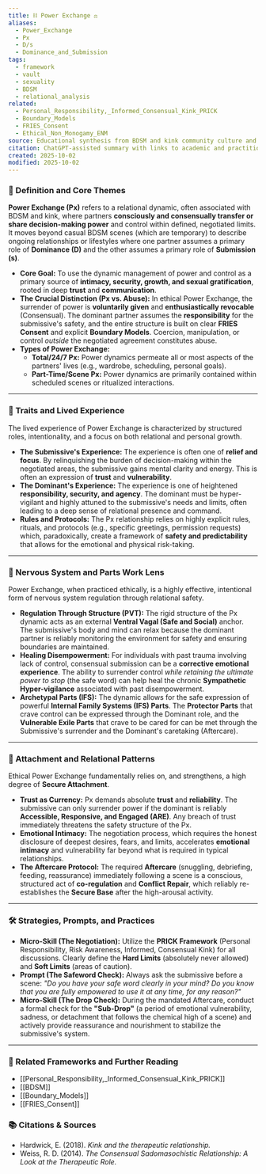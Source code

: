 ```yaml
---
title: ⛓️ Power Exchange ⚖️
aliases:
  - Power_Exchange
  - Px
  - D/s
  - Dominance_and_Submission
tags:
  - framework
  - vault
  - sexuality
  - BDSM
  - relational_analysis
related:
  - Personal_Responsibility,_Informed_Consensual_Kink_PRICK
  - Boundary_Models
  - FRIES_Consent
  - Ethical_Non_Monogamy_ENM
source: Educational synthesis from BDSM and kink community culture and relational theory
citation: ChatGPT-assisted summary with links to academic and practitioner materials
created: 2025-10-02
modified: 2025-10-02
---
```

### 🧩 Definition and Core Themes

**Power Exchange (Px)** refers to a relational dynamic, often associated with BDSM and kink, where partners **consciously and consensually transfer or share decision-making power** and control within defined, negotiated limits. It moves beyond casual BDSM scenes (which are temporary) to describe ongoing relationships or lifestyles where one partner assumes a primary role of **Dominance (D)** and the other assumes a primary role of **Submission (s)**.

-   **Core Goal:** To use the dynamic management of power and control as a primary source of **intimacy, security, growth, and sexual gratification**, rooted in deep **trust** and **communication**.
-   **The Crucial Distinction (Px vs. Abuse):** In ethical Power Exchange, the surrender of power is **voluntarily given** and **enthusiastically revocable** (Consensual). The dominant partner assumes the **responsibility** for the submissive's safety, and the entire structure is built on clear **FRIES Consent** and explicit **Boundary Models**. Coercion, manipulation, or control *outside* the negotiated agreement constitutes abuse.
-   **Types of Power Exchange:**
    * **Total/24/7 Px:** Power dynamics permeate all or most aspects of the partners' lives (e.g., wardrobe, scheduling, personal goals).
    * **Part-Time/Scene Px:** Power dynamics are primarily contained within scheduled scenes or ritualized interactions.

---

### 🌿 Traits and Lived Experience

The lived experience of Power Exchange is characterized by structured roles, intentionality, and a focus on both relational and personal growth.

-   **The Submissive's Experience:** The experience is often one of **relief and focus**. By relinquishing the burden of decision-making within the negotiated areas, the submissive gains mental clarity and energy. This is often an expression of **trust** and **vulnerability**.
-   **The Dominant's Experience:** The experience is one of heightened **responsibility, security, and agency**. The dominant must be hyper-vigilant and highly attuned to the submissive's needs and limits, often leading to a deep sense of relational presence and command.
-   **Rules and Protocols:** The Px relationship relies on highly explicit rules, rituals, and protocols (e.g., specific greetings, permission requests) which, paradoxically, create a framework of **safety and predictability** that allows for the emotional and physical risk-taking.

---

### 🧠 Nervous System and Parts Work Lens

Power Exchange, when practiced ethically, is a highly effective, intentional form of nervous system regulation through relational safety.

-   **Regulation Through Structure (PVT):** The rigid structure of the Px dynamic acts as an external **Ventral Vagal (Safe and Social)** anchor. The submissive's body and mind can relax because the dominant partner is reliably monitoring the environment for safety and ensuring boundaries are maintained.
-   **Healing Disempowerment:** For individuals with past trauma involving lack of control, consensual submission can be a **corrective emotional experience**. The ability to surrender control *while retaining the ultimate power to stop* (the safe word) can help heal the chronic **Sympathetic Hyper-vigilance** associated with past disempowerment.
-   **Archetypal Parts (IFS):** The dynamic allows for the safe expression of powerful **Internal Family Systems (IFS) Parts**. The **Protector Parts** that crave control can be expressed through the Dominant role, and the **Vulnerable Exile Parts** that crave to be cared for can be met through the Submissive's surrender and the Dominant's caretaking (Aftercare).

---

### 💞 Attachment and Relational Patterns

Ethical Power Exchange fundamentally relies on, and strengthens, a high degree of **Secure Attachment**.

-   **Trust as Currency:** Px demands absolute **trust** and **reliability**. The submissive can only surrender power if the dominant is reliably **Accessible, Responsive, and Engaged (ARE)**. Any breach of trust immediately threatens the safety structure of the Px.
-   **Emotional Intimacy:** The negotiation process, which requires the honest disclosure of deepest desires, fears, and limits, accelerates **emotional intimacy** and vulnerability far beyond what is required in typical relationships.
-   **The Aftercare Protocol:** The required **Aftercare** (snuggling, debriefing, feeding, reassurance) immediately following a scene is a conscious, structured act of **co-regulation** and **Conflict Repair**, which reliably re-establishes the **Secure Base** after the high-arousal activity.

---

### 🛠️ Strategies, Prompts, and Practices

-   **Micro-Skill (The Negotiation):** Utilize the **PRICK Framework** (Personal Responsibility, Risk Awareness, Informed, Consensual Kink) for all discussions. Clearly define the **Hard Limits** (absolutely never allowed) and **Soft Limits** (areas of caution).
-   **Prompt (The Safeword Check):** Always ask the submissive before a scene: *"Do you have your safe word clearly in your mind? Do you know that you are fully empowered to use it at any time, for any reason?"*
-   **Micro-Skill (The Drop Check):** During the mandated Aftercare, conduct a formal check for the **"Sub-Drop"** (a period of emotional vulnerability, sadness, or detachment that follows the chemical high of a scene) and actively provide reassurance and nourishment to stabilize the submissive's system.

---

### 🔗 Related Frameworks and Further Reading

-   [[Personal_Responsibility,_Informed_Consensual_Kink_PRICK]]
-   [[BDSM]]
-   [[Boundary_Models]]
-   [[FRIES_Consent]]

### 📚 Citations & Sources

-   Hardwick, E. (2018). *Kink and the therapeutic relationship.*
-   Weiss, R. D. (2014). *The Consensual Sadomasochistic Relationship: A Look at the Therapeutic Role.*